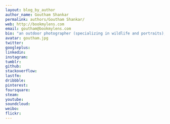 ```yaml
---
layout: blog_by_author
author_name: Goutham Shankar
permalink: authors/Goutham Shankar/
web: http://bookmylens.com
email: goutham@bookmylens.com
bio: "an outdoor photographer (specializing in wildlife and portraits), based in Bangalore, India"
avatar: goutham.jpg
twitter: 
googleplus:
linkedin:
instagram:
tumblr:
github:
stackoverflow:
lastfm:
dribbble:
pinterest:
foursquare:
steam:
youtube:
soundcloud:
weibo:
flickr:
---
```


